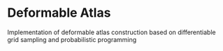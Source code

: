 # Deformable Atlas
Implementation of deformable atlas construction based on differentiable grid sampling and probabilistic programming

